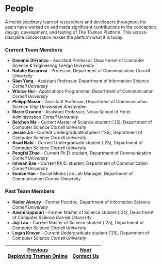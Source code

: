 # People

A multidisciplinary team of researchers and developers throughout the years have worked on and made significant contributions to the conception, design, development, and testing of The Truman Platform. This across-discipline collaboration makes the platform what it is today.

### Current Team Members

- **Dominic DiFranzo** - Assistant Professor, Department of Computer Science & Engineering _LeHigh University_
- **Natalie Bazarova** - Professor, Department of Communication _Cornell University_
- **Qian Yang** - Assistant Professor, Department of Information Science _Cornell University_
- **Winice Hui** - Applications Programmer, Department of Communication _Cornell University_
- **Philipp Masur** - Assistant Professor, Department of Communication Science _Vrije Universiteit Amsterdam_
- **Marie Ozanne** - Assistant Professor, Nolan School of Hotel Administration _Cornell University_
- **Beichen Ma** - Current Master of Science student ('25), Department of Computer Science _Cornell University_
- **Jessie Jia** - Current Undergraduate student ('26), Department of Computer Science _Cornell University_
- **Asad Nabi** - Current Undergraduate student ('25), Department of Computer Science _Cornell University_
- **Pengfei Zhao** - Current Ph.D. student, Department of Communication _Cornell University_
- **Inhwan Bae** - Current Ph.D. student, Department of Communication _Cornell University_
- **Eunice Han** - Social Media Lab Lab Manager, Department of Communication _Cornell University_

### Past Team Members

- **Nader Akoury** - Former Postdoc, Department of Information Science _Cornell University_
- **Aaishi Uppuluri** - Former Master of Science student ('24), Department of Computer Science _Cornell University_
- **Juji Lau** - Current Master of Science student ('25), Department of Computer Science _Cornell University_
- **Logan Kraver** - Current Undergraduate student ('25), Department of Computer Science _Cornell University_

| [Previous<br>Deploying Truman Online](/docs/setting-up-truman/deploying-truman-online.md) | [Next<br>Contact Us](/docs/contact-us.md) |
| ----------------------------------------------------------------------------------------- | ----------------------------------------- |

